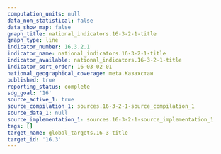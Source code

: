 ```yaml
---
computation_units: null
data_non_statistical: false
data_show_map: false
graph_title: national_indicators.16-3-2-1-title
graph_type: line
indicator_number: 16.3.2.1
indicator_name: national_indicators.16-3-2-1-title
indicator_available: national_indicators.16-3-2-1-title
indicator_sort_order: 16-03-02-01
national_geographical_coverage: meta.Казахстан
published: true
reporting_status: complete
sdg_goal: '16'
source_active_1: true
source_compilation_1: sources.16-3-2-1-source_compilation_1
source_data_1: null
source_implementation_1: sources.16-3-2-1-source_implementation_1
tags: []
target_name: global_targets.16-3-title
target_id: '16.3'
---
```

